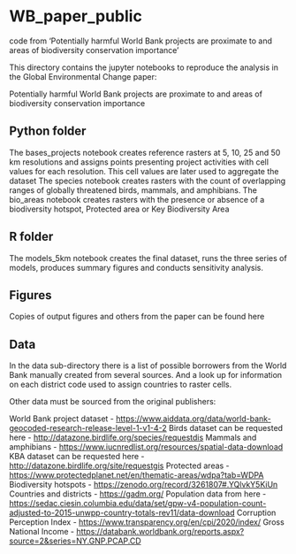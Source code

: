 # WB_paper_public
code from ‘Potentially harmful World Bank projects are proximate to and areas of biodiversity conservation importance’

This directory contains the jupyter notebooks to reproduce the analysis in the Global Environmental Change paper:

 Potentially harmful World Bank projects are proximate to and areas of biodiversity conservation importance

## Python folder
 The bases_projects notebook creates reference rasters at 5, 10, 25 and 50 km resolutions and assigns points presenting project activities with cell values for each resolution. This cell values are later used to aggregate the dataset
 The species notebook creates rasters with the count of overlapping ranges of globally threatened birds, mammals, and amphibians.
 The bio_areas notebook creates rasters with the presence or absence of a biodiversity hotspot, Protected area or Key Biodiversity Area

## R folder
 The models_5km notebook creates the final dataset, runs the three series of models, produces summary figures and conducts sensitivity analysis.

## Figures
 Copies of output figures and others from the paper can be found here

## Data
In the data sub-directory there is a list of possible borrowers from the World Bank manually created from several sources. And a look up for information on each district code used to assign countries to raster cells.

Other data must be sourced from the original publishers:

 World Bank project dataset -  https://www.aiddata.org/data/world-bank-geocoded-research-release-level-1-v1-4-2
 Birds dataset can be requested here - http://datazone.birdlife.org/species/requestdis
 Mammals and amphibians - https://www.iucnredlist.org/resources/spatial-data-download
 KBA dataset can be requested here - http://datazone.birdlife.org/site/requestgis
 Protected areas - https://www.protectedplanet.net/en/thematic-areas/wdpa?tab=WDPA
 Biodiversity hotspots - https://zenodo.org/record/3261807#.YQlvkY5KiUn
 Countries and districts - https://gadm.org/
 Population data from here - https://sedac.ciesin.columbia.edu/data/set/gpw-v4-population-count-adjusted-to-2015-unwpp-country-totals-rev11/data-download
 Corruption Perception Index - https://www.transparency.org/en/cpi/2020/index/
 Gross National Income - https://databank.worldbank.org/reports.aspx?source=2&series=NY.GNP.PCAP.CD
